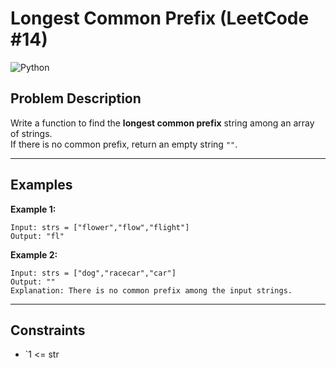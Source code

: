 # Longest Common Prefix (LeetCode #14)

![Python](https://img.shields.io/badge/Python-3776AB?style=for-the-badge&logo=python&logoColor=white)

## Problem Description

Write a function to find the **longest common prefix** string among an array of strings.  
If there is no common prefix, return an empty string `""`.

---

## Examples

**Example 1:**
```
Input: strs = ["flower","flow","flight"]
Output: "fl"
```

**Example 2:**
```
Input: strs = ["dog","racecar","car"]
Output: ""
Explanation: There is no common prefix among the input strings.
```

---

## Constraints

- `1 <= str
